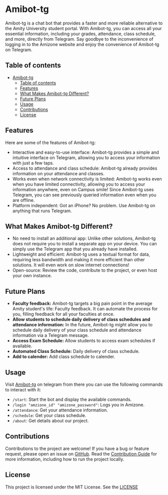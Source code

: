 # Amibot-tg

Amibot-tg is a chat bot that provides a faster and more reliable alternative to the Amity University student portal. With Amibot-tg, you can access all your essential information, including your grades, attendance, class schedule, and more, directly from Telegram. Say goodbye to the inconvenience of logging in to the Amizone website and enjoy the convenience of Amibot-tg on Telegram.

## Table of contents

- [Amibot-tg](#amibot-tg)
  - [Table of contents](#table-of-contents)
  - [Features](#features)
  - [What Makes Amibot-tg Different?](#what-makes-amibot-tg-different)
  - [Future Plans](#future-plans)
  - [Usage](#usage)
  - [Contributions](#contributions)
  - [License](#license)

## Features

Here are some of the features of Amibot-tg:

- Interactive and easy-to-use interface: Amibot-tg provides a simple and intuitive interface on Telegram, allowing you to access your information with just a few taps.
- Access to attendance and class schedule: Amibot-tg already provides information on your attendance and classes.
- Works even when network connectivity is limited: Amibot-tg works even when you have limited connectivity, allowing you to access your information anywhere, even on Campus smile! Since Amibot-tg uses Telegram, you can see previously queried information even when you are offline.
- Platform independent: Got an iPhone? No problem. Use Amibot-tg on anything that runs Telegram.

## What Makes Amibot-tg Different?

- No need to install an additional app: Unlike other solutions, Amibot-tg does not require you to install a separate app on your device. You can simply use the Telegram app that you already have installed.
- Lightweight and efficient: Amibot-tg uses a textual format for data, requiring less bandwidth and making it more efficient than other solutions. It will even work on slow internet connections!
- Open-source: Review the code, contribute to the project, or even host your own instance.

## Future Plans

- **Faculty feedback:** Amibot-tg targets a big pain point in the average Amity student's life: Faculty feedback. It can automate the process for you, filling feedback for all your faculties at once.
- **Allow students to schedule daily delivery of class schedules and attendance information:** In the future, Amibot-tg _might_ allow you to schedule daily delivery of your class schedule and attendance information via a Telegram message.
- **Access Exam Schedule:** Allow students to access exam schedules if available.
- **Automated Class Schedule:** Daily delivery of class schedule.
- **Add to calender:** Add class schedule to calender.

## Usage

Visit [Amibot-tg](https://t.me/Achintya_test_bot) on telegram from there you can use the following commands to interact with it:

- `/start`: Start the bot and display the available commands.
- `/login "amzione_id" "amizone_password"`: Logs you in Amizone.
- `/attendance`: Get your attendance information.
- `/schedule`: Get your class schedule.
- `/about`: Get details about our project.

## Contributions

Contributions to the project are welcome! If you have a bug or feature request, please open an issue on [GitHub](https://github.com/achintya-7/amibot-tg). Read the [Contribution Guide](./CONTRIBUTING.md) for more information, including how to run the project locally.

## License

This project is licensed under the MIT License. See the [LICENSE](LICENSE)
